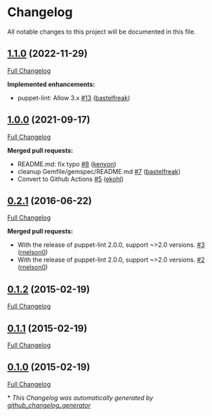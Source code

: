# Changelog

All notable changes to this project will be documented in this file.

## [1.1.0](https://github.com/voxpupuli/puppet-lint-version_comparison-check/tree/1.1.0) (2022-11-29)

[Full Changelog](https://github.com/voxpupuli/puppet-lint-version_comparison-check/compare/1.0.0...1.1.0)

**Implemented enhancements:**

- puppet-lint: Allow 3.x [\#13](https://github.com/voxpupuli/puppet-lint-version_comparison-check/pull/13) ([bastelfreak](https://github.com/bastelfreak))

## [1.0.0](https://github.com/voxpupuli/puppet-lint-version_comparison-check/tree/1.0.0) (2021-09-17)

[Full Changelog](https://github.com/voxpupuli/puppet-lint-version_comparison-check/compare/0.2.1...1.0.0)

**Merged pull requests:**

- README.md: fix typo [\#8](https://github.com/voxpupuli/puppet-lint-version_comparison-check/pull/8) ([kenyon](https://github.com/kenyon))
- cleanup Gemfile/gemspec/README.md [\#7](https://github.com/voxpupuli/puppet-lint-version_comparison-check/pull/7) ([bastelfreak](https://github.com/bastelfreak))
- Convert to Github Actions [\#5](https://github.com/voxpupuli/puppet-lint-version_comparison-check/pull/5) ([ekohl](https://github.com/ekohl))

## [0.2.1](https://github.com/voxpupuli/puppet-lint-version_comparison-check/tree/0.2.1) (2016-06-22)

[Full Changelog](https://github.com/voxpupuli/puppet-lint-version_comparison-check/compare/0.1.2...0.2.1)

**Merged pull requests:**

- With the release of puppet-lint 2.0.0, support ~\>2.0 versions. [\#3](https://github.com/voxpupuli/puppet-lint-version_comparison-check/pull/3) ([rnelson0](https://github.com/rnelson0))
- With the release of puppet-lint 2.0.0, support ~\>2.0 versions. [\#2](https://github.com/voxpupuli/puppet-lint-version_comparison-check/pull/2) ([rnelson0](https://github.com/rnelson0))

## [0.1.2](https://github.com/voxpupuli/puppet-lint-version_comparison-check/tree/0.1.2) (2015-02-19)

[Full Changelog](https://github.com/voxpupuli/puppet-lint-version_comparison-check/compare/0.1.1...0.1.2)

## [0.1.1](https://github.com/voxpupuli/puppet-lint-version_comparison-check/tree/0.1.1) (2015-02-19)

[Full Changelog](https://github.com/voxpupuli/puppet-lint-version_comparison-check/compare/0.1.0...0.1.1)

## [0.1.0](https://github.com/voxpupuli/puppet-lint-version_comparison-check/tree/0.1.0) (2015-02-19)

[Full Changelog](https://github.com/voxpupuli/puppet-lint-version_comparison-check/compare/87366d0663f2fe11ea14eb3c8cc5560452811970...0.1.0)



\* *This Changelog was automatically generated by [github_changelog_generator](https://github.com/github-changelog-generator/github-changelog-generator)*
